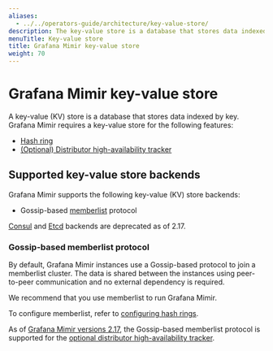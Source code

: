 ```yaml
---
aliases:
  - ../../operators-guide/architecture/key-value-store/
description: The key-value store is a database that stores data indexed by key.
menuTitle: Key-value store
title: Grafana Mimir key-value store
weight: 70
---
```


# Grafana Mimir key-value store

A key-value (KV) store is a database that stores data indexed by key.
Grafana Mimir requires a key-value store for the following features:

- [Hash ring](../hash-ring/)
- [(Optional) Distributor high-availability tracker](../../../configure/configure-high-availability-deduplication/)

## Supported key-value store backends

Grafana Mimir supports the following key-value (KV) store backends:

- Gossip-based [memberlist](https://github.com/hashicorp/memberlist) protocol

[Consul](https://www.consul.io) and [Etcd](https://etcd.io) backends are deprecated as of 2.17.

### Gossip-based memberlist protocol

By default, Grafana Mimir instances use a Gossip-based protocol to join a memberlist cluster.
The data is shared between the instances using peer-to-peer communication and no external dependency is required.

We recommend that you use memberlist to run Grafana Mimir.

To configure memberlist, refer to [configuring hash rings](../../../configure/configure-hash-rings/).

As of [Grafana Mimir versions 2.17](https://github.com/grafana/mimir/releases/tag/mimir-2.17.0), the Gossip-based memberlist protocol is supported for the [optional distributor high-availability tracker](../../../configure/configure-high-availability-deduplication/).
